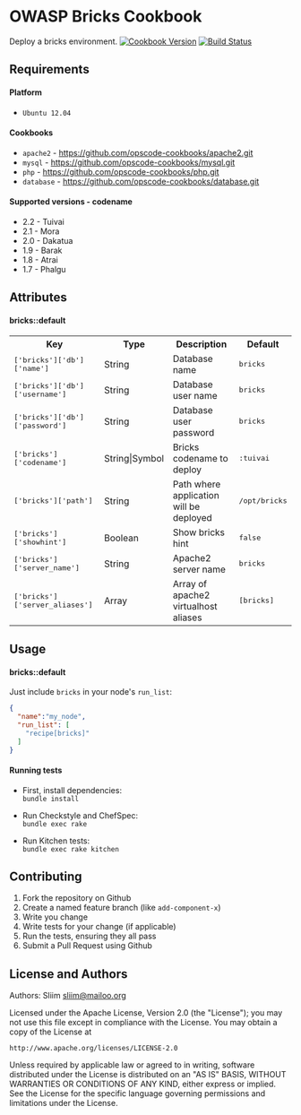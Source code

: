 OWASP Bricks Cookbook
=============
Deploy a bricks environment.
[![Cookbook Version](https://img.shields.io/cookbook/v/bricks.svg)](https://community.opscode.com/cookbooks/bricks) [![Build Status](https://secure.travis-ci.org/wargames-cookbooks/bricks.png)](http://travis-ci.org/wargames-cookbooks/bricks)

Requirements
------------

#### Platform
- `Ubuntu 12.04`

#### Cookbooks
- `apache2` - https://github.com/opscode-cookbooks/apache2.git
- `mysql` - https://github.com/opscode-cookbooks/mysql.git
- `php` - https://github.com/opscode-cookbooks/php.git
- `database` - https://github.com/opscode-cookbooks/database.git

#### Supported versions - codename
- 2.2 - Tuivai
- 2.1 - Mora
- 2.0 - Dakatua
- 1.9 - Barak
- 1.8 - Atrai
- 1.7 - Phalgu


Attributes
----------
#### bricks::default
<table>
<tr>
<th>Key</th>
<th>Type</th>
<th>Description</th>
<th>Default</th>
</tr>
<tr>
<td><tt>['bricks']['db']['name']</tt></td>
<td>String</td>
<td>Database name</td>
<td><tt>bricks</tt></td>
</tr>
<tr>
<td><tt>['bricks']['db']['username']</tt></td>
<td>String</td>
<td>Database user name</td>
<td><tt>bricks</tt></td>
</tr>
<tr>
<td><tt>['bricks']['db']['password']</tt></td>
<td>String</td>
<td>Database user password</td>
<td><tt>bricks</tt></td>
</tr>
<tr>
<td><tt>['bricks']['codename']</tt></td>
<td>String|Symbol</td>
<td>Bricks codename to deploy</td>
<td><tt>:tuivai</tt></td>
</tr>
<tr>
<td><tt>['bricks']['path']</tt></td>
<td>String</td>
<td>Path where application will be deployed</td>
<td><tt>/opt/bricks</tt></td>
</tr>
<tr>
<td><tt>['bricks']['showhint']</tt></td>
<td>Boolean</td>
<td>Show bricks hint</td>
<td><tt>false</tt></td>
</tr>
<tr>
<td><tt>['bricks']['server_name']</tt></td>
<td>String</td>
<td>Apache2 server name</td>
<td><tt>bricks</tt></td>
</tr>
<tr>
<td><tt>['bricks']['server_aliases']</tt></td>
<td>Array</td>
<td>Array of apache2 virtualhost aliases</td>
<td><tt>[bricks]</tt></td>
</tr>
</table>

Usage
-----
#### bricks::default

Just include `bricks` in your node's `run_list`:

```json
{
  "name":"my_node",
  "run_list": [
    "recipe[bricks]"
  ]
}
```

#### Running tests

- First, install dependencies:  
`bundle install`

- Run Checkstyle and ChefSpec:  
`bundle exec rake`

- Run Kitchen tests:  
`bundle exec rake kitchen`  

Contributing
------------
1. Fork the repository on Github
2. Create a named feature branch (like `add-component-x`)
3. Write you change
4. Write tests for your change (if applicable)
5. Run the tests, ensuring they all pass
6. Submit a Pull Request using Github

License and Authors
-------------------
Authors: Sliim <sliim@mailoo.org> 

Licensed under the Apache License, Version 2.0 (the "License"); you may not use this file except in compliance with the License. You may obtain a copy of the License at

    http://www.apache.org/licenses/LICENSE-2.0

Unless required by applicable law or agreed to in writing, software distributed under the License is distributed on an "AS IS" BASIS, WITHOUT WARRANTIES OR CONDITIONS OF ANY KIND, either express or implied. See the License for the specific language governing permissions and limitations under the License.
